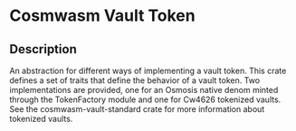 # Cosmwasm Vault Token

## Description

An abstraction for different ways of implementing a vault token.
This crate defines a set of traits that define the behavior of a vault
token. Two implementations are provided, one for an Osmosis native denom
minted through the TokenFactory module and one for Cw4626 tokenized vaults.
See the cosmwasm-vault-standard crate for more information about tokenized
vaults.
